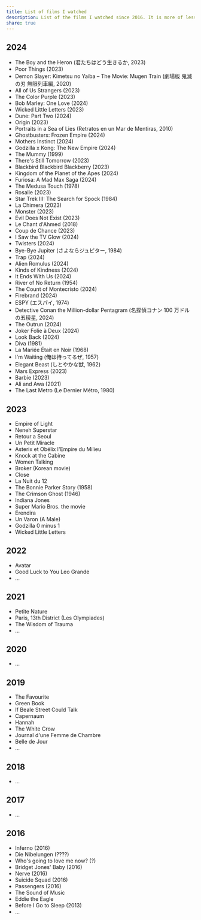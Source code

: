 ```yaml
---
title: List of films I watched
description: List of the films I watched since 2016. It is more of less complete.
share: true
---
```

## 2024

- The Boy and the Heron (君たちはどう生きるか, 2023)
- Poor Things (2023)
- Demon Slayer: Kimetsu no Yaiba – The Movie: Mugen Train (劇場版 鬼滅の刃 無限列車編, 2020)
- All of Us Strangers (2023)
- The Color Purple (2023)
- Bob Marley: One Love (2024)
- Wicked Little Letters (2023)
- Dune: Part Two (2024)
- Origin (2023)
- Portraits in a Sea of Lies (Retratos en un Mar de Mentiras, 2010)
- Ghostbusters: Frozen Empire (2024)
- Mothers Instinct (2024)
- Godzilla x Kong: The New Empire (2024)
- The Mummy (1999)
- There's Still Tomorrow (2023)
- Blackbird Blackbird Blackberry (2023)
- Kingdom of the Planet of the Apes (2024)
- Furiosa: A Mad Max Saga (2024)
- The Medusa Touch (1978)
- Rosalie (2023)
- Star Trek III: The Search for Spock (1984)
- La Chimera (2023)
- Monster (2023)
- Evil Does Not Exist (2023)
- Le Chant d'Ahmed (2018)
- Coup de Chance (2023)
- I Saw the TV Glow (2024)
- Twisters (2024)
- Bye-Bye Jupiter (さよならジュピター, 1984)
- Trap (2024)
- Alien Romulus (2024)
- Kinds of Kindness (2024)
- It Ends With Us (2024)
- River of No Return (1954)
- The Count of Montecristo (2024)
- Firebrand (2024)
- ESPY (エスパイ, 1974)
- Detective Conan the Million-dollar Pentagram (名探偵コナン 100 万ドルの五稜星, 2024)
- The Outrun (2024)
- Joker Folie à Deux (2024)
- Look Back (2024)
- Diva (1981)
- La Mariée Était en Noir (1968)
- I'm Waiting (俺は待ってるぜ, 1957)
- Elegant Beast (しとやかな獣, 1962)
- Mars Express (2023)
- Barbie (2023)
- Ali and Awa (2021)
- The Last Metro (Le Dernier Métro, 1980)

## 2023

- Empire of Light
- Neneh Superstar
- Retour a Seoul
- Un Petit Miracle
- Asterix et Obélix l'Empire du Milieu
- Knock at the Cabine
- Women Talking
- Broker (Korean movie)
- Close
- La Nuit du 12
- The Bonnie Parker Story (1958)
- The Crimson Ghost (1946)
- Indiana Jones
- Super Mario Bros. the movie
- Erendira
- Un Varon (A Male)
- Godzilla 0 minus 1
- Wicked Little Letters

## 2022

- Avatar
- Good Luck to You Leo Grande
- ...

## 2021

- Petite Nature
- Paris, 13th District (Les Olympiades)
- The Wisdom of Trauma
- ...

## 2020

- ...

## 2019

- The Favourite
- Green Book
- If Beale Street Could Talk
- Capernaum
- Hannah
- The White Crow
- Journal d'une Femme de Chambre
- Belle de Jour
- ...

## 2018

- ...

## 2017

- ...

## 2016

- Inferno (2016)
- Die Nibelungen (????)
- Who's going to love me now? (?)
- Bridget Jones' Baby (2016)
- Nerve (2016)
- Suicide Squad (2016)
- Passengers (2016)
- The Sound of Music
- Eddie the Eagle
- Before I Go to Sleep (2013)
- ...
